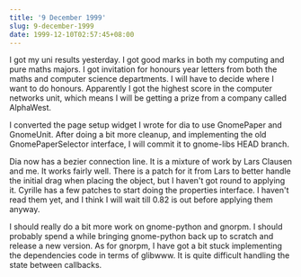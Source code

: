 ```yaml
---
title: '9 December 1999'
slug: 9-december-1999
date: 1999-12-10T02:57:45+08:00
---
```


I got my uni results yesterday. I got good marks in both
my computing and pure maths majors. I got invitation for
honours year letters from both the maths and computer
science departments. I will have to decide where I want to
do honours. Apparently I got the highest score in the
computer networks unit, which means I will be getting a
prize from a company called AlphaWest.

I converted the page setup widget I wrote for dia to use
GnomePaper and GnomeUnit. After doing a bit more cleanup,
and implementing the old GnomePaperSelector interface, I
will commit it to gnome-libs HEAD branch.

Dia now has a bezier connection line. It is a mixture of
work by Lars Clausen and me. It works fairly well. There
is a patch for it from Lars to better handle the initial
drag when placing the object, but I haven\'t got round to
applying it. Cyrille has a few patches to start doing the
properties interface. I haven\'t read them yet, and I think
I will wait till 0.82 is out before applying them
anyway.

I should really do a bit more work on gnome-python and
gnorpm. I should probably spend a while bringing
gnome-python back up to scratch and release a new version.
As for gnorpm, I have got a bit stuck implementing the
dependencies code in terms of glibwww. It is quite
difficult handling the state between callbacks.
